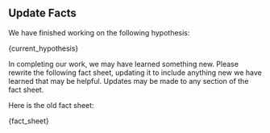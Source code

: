 ## Update Facts

We have finished working on the following hypothesis:

{current_hypothesis}

In completing our work, we may have learned something new. Please rewrite the following fact sheet, updating it to include anything new we have learned that may be helpful. Updates may be made to any section of the fact sheet.

Here is the old fact sheet:

{fact_sheet}

